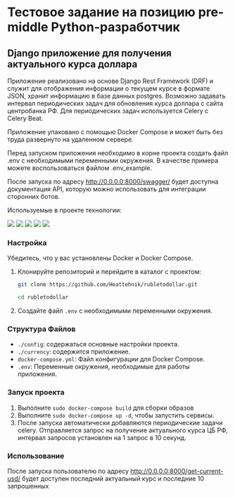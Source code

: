 # Тестовое задание на позицию pre-middle Python-разработчик
## Django приложение для получения актуального курса доллара

Приложение реализовано на основе Django Rest Framework (DRF) и служит для отображения информации о текущем курсе
в формате JSON, хранит информацию в базе данных postgres. Возможно задавать интервал периодических задач для 
обновления курса доллара с сайта центробанка РФ.  Для периодических задач используется Celery с Celery Beat.

Приложение упаковано с помощью Docker Compose и может быть без труда развернуто на удаленном сервере.

Перед запуском приложения необходимо в корне проекта создать файл .env с необходимыми переменными окружения. В качестве
примера можете воспользоваться файлом .env_example.

После запуска по адресу http://0.0.0.0:8000/swagger/ будет доступна документация API, которую можно использовать для 
интеграции сторонних ботов.

Используемые в проекте технологии:

![](https://img.shields.io/badge/Code-Python-informational?style=flat&logo=python&logoColor=white&color=green)
![](https://img.shields.io/badge/Framework-DRF-informational?style=flat&logo=django&logoColor=white&color=green)
![](https://img.shields.io/badge/Database-postgreSQL-informational?style=flat&logo=postgresql&logoColor=white&color=green)
![](https://img.shields.io/badge/Tools-Docker-informational?style=flat&logo=docker&logoColor=white&color=green)
![](https://img.shields.io/badge/Tools-Redis-informational?style=flat&logo=redis&logoColor=white&color=green)

### Настройка

Убедитесь, что у вас установлены Docker и Docker Compose.

1. Клонируйте репозиторий и перейдите в каталог с проектом:

    ```bash
   git clone https://github.com/Heattehnik/rubletodollar.git
   
   cd rubletodollar
    ```
2. Создайте файл `.env` с необходимыми переменными окружения.

### Структура Файлов

- `./config`: содержаться основные настройки проекта.
- `./currency`: содержится приложение.
- `docker-compose.yml`: Файл конфигурации для Docker Compose.
- `.env`: Переменные окружения, необходимые для работы приложения.

### Запуск проекта

1. Выполните `sudo docker-compose build` для сборки образов
2. Выполните `sudo docker-compose up -d`, чтобы запустить сервисы.
3. После запуска автоматически добавляются периодические задачи celery. Отправляется запрос на получение актуального курса
ЦБ РФ, интервал запросов установлен на 1 запрос в 10 секунд.


### Использование

После запуска пользователю по адресу http://0.0.0.0:8000/get-current-usd/ будет доступен последний актуальный курс и 
 последние 10 запрошенных

